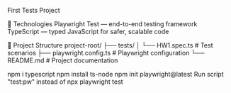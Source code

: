 First Tests Project

🧰 Technologies
Playwright Test — end-to-end testing framework
TypeScript — typed JavaScript for safer, scalable code

📁 Project Structure
project-root/
├── tests/
│   └── HW1.spec.ts        # Test scenarios
├── playwright.config.ts   # Playwright configuration
└── README.md              # Project documentation

npm i typescript
npm install ts-node
npm init playwright@latest
Run script "test:pw" instead of npx playwright test





